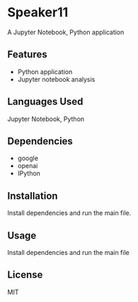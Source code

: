 # Speaker11

A Jupyter Notebook, Python application

## Features

- Python application
- Jupyter notebook analysis

## Languages Used

Jupyter Notebook, Python

## Dependencies

- google
- openai
- IPython

## Installation

Install dependencies and run the main file.

## Usage

Install dependencies and run the main file

## License

MIT
